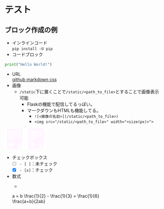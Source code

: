 # テスト
## ブロック作成の例
- インラインコード  
 `pip install -U pip`
- コードブロック
```python
print("Hello World!")
```
- URL  
[github markdown css](https://github.com/sindresorhus/github-markdown-css/tree/main)
- 画像
	- `/static`下に置くことで`/static/<path_to_file>`とすることで画像表示可能
		- Flaskの機能で配信してるっぽい。
		- マークダウンもHTMLも機能してる。
			- `![<画像の名前>](/static/<path_to_file>)`
			- `<img src="/static/<path_to_file>" width="<size(px)>">`

![ファイル追加](/static/images/add_file.png)
<img src="/static/images/add_file.png" width="65">

- チェックボックス  
	- [ ] `- [ ]`：未チェック
	- [x] `- [x]`：チェック

- 数式
	- ```math
	a = b
	\frac{1}{2} - \frac{1}{3} = \frac{1}{6} \
  \frac{a+b}{2ab}
	```